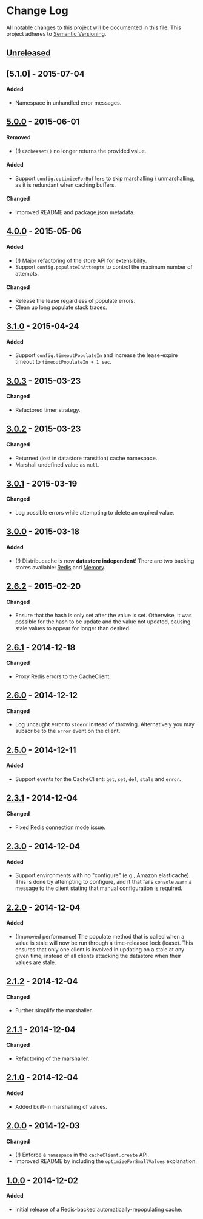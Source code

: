 # Change Log
All notable changes to this project will be documented in this file.
This project adheres to [Semantic Versioning](http://semver.org/).

## [Unreleased][unreleased]

## [5.1.0] - 2015-07-04
#### Added
- Namespace in unhandled error messages.

## [5.0.0] - 2015-06-01
#### Removed
- (!) `Cache#set()` no longer returns the provided value.

#### Added
- Support `config.optimizeForBuffers` to skip marshalling / unmarshalling,
  as it is redundant when caching buffers.

#### Changed
- Improved README and package.json metadata.

## [4.0.0] - 2015-05-06
#### Added
- (!) Major refactoring of the store API for extensibility.
- Support `config.populateInAttempts` to control the maximum number of attempts.

#### Changed
- Release the lease regardless of populate errors.
- Clean up long populate stack traces.

## [3.1.0] - 2015-04-24
#### Added
- Support `config.timeoutPopulateIn` and increase the lease-expire timeout
  to `timeoutPopulateIn + 1 sec`.

## [3.0.3] - 2015-03-23
#### Changed
- Refactored timer strategy.

## [3.0.2] - 2015-03-23
#### Changed
- Returned (lost in datastore transition) cache namespace.
- Marshall undefined value as `null`.

## [3.0.1] - 2015-03-19
#### Changed
- Log possible errors while attempting to delete an expired value.

## [3.0.0] - 2015-03-18
#### Added
- (!) Distribucache is now **datastore independent**! There are two backing stores available:
  [Redis](https://github.com/dowjones/distribucache-redis-store) and
  [Memory](https://github.com/dowjones/distribucache-memory-store).

## [2.6.2] - 2015-02-20
#### Changed
- Ensure that the hash is only set after the value is set. Otherwise, it was possible
  for the hash to be update and the value not updated, causing stale values to appear
  for longer than desired.

## [2.6.1] - 2014-12-18
#### Changed
- Proxy Redis errors to the CacheClient.

## [2.6.0] - 2014-12-12
#### Changed
- Log uncaught error to `stderr` instead of throwing. Alternatively you may
  subscribe to the `error` event on the client.

## [2.5.0] - 2014-12-11
#### Added
- Support events for the CacheClient: `get`, `set`, `del`, `stale` and `error`.

## [2.3.1] - 2014-12-04
#### Changed
- Fixed Redis connection mode issue.

## [2.3.0] - 2014-12-04
#### Added
- Support environments with no "configure" (e.g., Amazon elasticache). This is done
  by attempting to configure, and if that fails `console.warn` a message to the client
  stating that manual configuration is required.

## [2.2.0] - 2014-12-04
#### Added
- (Improved performance) The populate method that is called when a value is stale will
  now be run through a time-released lock (lease). This ensures that only one client
  is involved in updating on a stale at any given time, instead of all
  clients attacking the datastore when their values are stale.

## [2.1.2] - 2014-12-04
#### Changed
- Further simplify the marshaller.

## [2.1.1] - 2014-12-04
#### Changed
- Refactoring of the marshaller.

## [2.1.0] - 2014-12-04
#### Added
- Added built-in marshalling of values.

## [2.0.0] - 2014-12-03
#### Changed
- (!) Enforce a `namespace` in the `cacheClient.create` API.
- Improved README by including the `optimizeForSmallValues` explanation.

## [1.0.0] - 2014-12-02
#### Added
- Initial release of a Redis-backed automatically-repopulating cache.


[unreleased]: https://github.com/dowjones/distribucache/compare/v5.0.0...HEAD
[5.0.0]: https://github.com/dowjones/distribucache/compare/v4.0.0...v5.0.0
[4.0.0]: https://github.com/dowjones/distribucache/compare/v3.1.0...v4.0.0
[3.1.0]: https://github.com/dowjones/distribucache/compare/v3.0.3...v3.1.0
[3.0.3]: https://github.com/dowjones/distribucache/compare/v3.0.2...v3.0.3
[3.0.2]: https://github.com/dowjones/distribucache/compare/v3.0.1...v3.0.2
[3.0.1]: https://github.com/dowjones/distribucache/compare/v3.0.0...v3.0.1
[3.0.0]: https://github.com/dowjones/distribucache/compare/v2.6.2...v3.0.0
[2.6.2]: https://github.com/dowjones/distribucache/compare/v2.6.1...v2.6.2
[2.6.1]: https://github.com/dowjones/distribucache/compare/v2.6.0...v2.6.1
[2.6.0]: https://github.com/dowjones/distribucache/compare/v2.5.0...v2.6.0
[2.5.0]: https://github.com/dowjones/distribucache/compare/v2.3.1...v2.5.0
[2.3.1]: https://github.com/dowjones/distribucache/compare/v2.3.0...v2.3.1
[2.3.0]: https://github.com/dowjones/distribucache/compare/v2.2.0...v2.3.0
[2.2.0]: https://github.com/dowjones/distribucache/compare/v2.1.2...v2.2.0
[2.1.2]: https://github.com/dowjones/distribucache/compare/v2.1.1...v2.1.2
[2.1.1]: https://github.com/dowjones/distribucache/compare/v2.1.0...v2.1.1
[2.1.0]: https://github.com/dowjones/distribucache/compare/v2.0.0...v2.1.0
[2.0.0]: https://github.com/dowjones/distribucache/compare/v1.0.0...v2.0.0
[1.0.0]: https://github.com/dowjones/distribucache/compare/5bc09c79ac8652c8a07407e803d5ddc74ebe761c...v1.0.0
